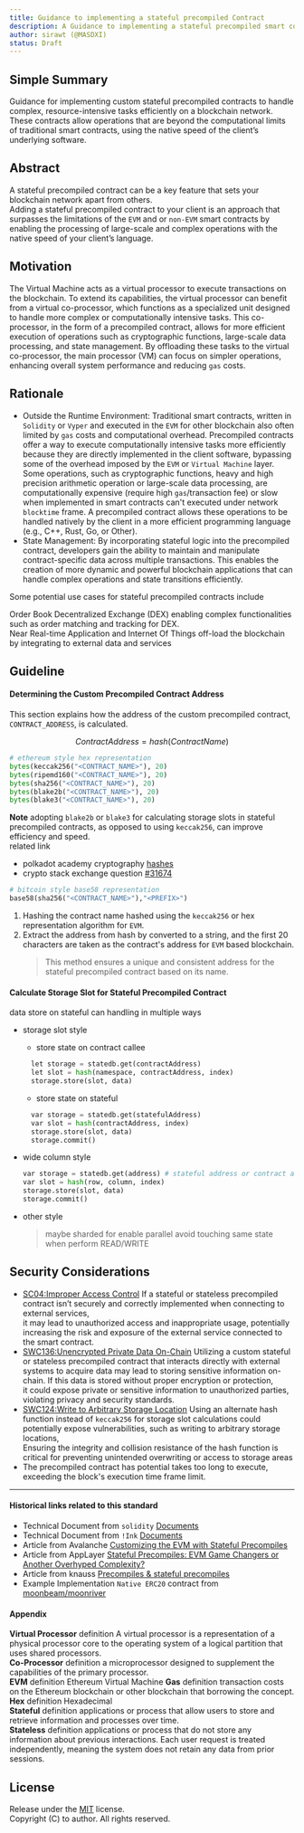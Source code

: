 ```yaml
---
title: Guidance to implementing a stateful precompiled Contract
description: A Guidance to implementing a stateful precompiled smart contract for executing complexity task.
author: sirawt (@MASDXI)
status: Draft
---
```


## Simple Summary

Guidance for implementing custom stateful precompiled contracts to handle complex, resource-intensive tasks efficiently on a blockchain network. These contracts allow operations that are beyond the computational limits of traditional smart contracts, using the native speed of the client’s underlying software.

## Abstract

A stateful precompiled contract can be a key feature that sets your blockchain network apart from others.  
Adding a stateful precompiled contract to your client is an approach that surpasses the limitations of the `EVM` and or `non-EVM` smart contracts by enabling the processing of large-scale and complex operations with the native speed of your client’s language.

## Motivation

The Virtual Machine acts as a virtual processor to execute transactions on the blockchain. To extend its capabilities, the virtual processor can benefit from a virtual co-processor, which functions as a specialized unit designed to handle more complex or computationally intensive tasks. This co-processor, in the form of a precompiled contract, allows for more efficient execution of operations such as cryptographic functions, large-scale data processing, and state management. By offloading these tasks to the virtual co-processor, the main processor (VM) can focus on simpler operations, enhancing overall system performance and reducing `gas` costs.

## Rationale

- Outside the Runtime Environment: Traditional smart contracts, written in `Solidity` or `Vyper` and executed in the `EVM` for other blockchain also often limited by `gas` costs and computational overhead. Precompiled contracts offer a way to execute computationally intensive tasks more efficiently because they are directly implemented in the client software, bypassing some of the overhead imposed by the `EVM` or `Virtual Machine` layer. Some operations, such as cryptographic functions, heavy and high precision arithmetic operation or large-scale data processing, are computationally expensive (require high `gas`/transaction fee) or slow when implemented in smart contracts can't executed under network `blocktime` frame. A precompiled contract allows these operations to be handled natively by the client in a more efficient programming language (e.g., C++, Rust, Go, or Other).
- State Management: By incorporating stateful logic into the precompiled contract, developers gain the ability to maintain and manipulate contract-specific data across multiple transactions. This enables the creation of more dynamic and powerful blockchain applications that can handle complex operations and state transitions efficiently.

Some potential use cases for stateful precompiled contracts include

Order Book Decentralized Exchange (DEX) enabling complex functionalities such as order matching and tracking for DEX.  
Near Real-time Application and Internet Of Things off-load the blockchain by integrating to external data and services

## Guideline

#### Determining the Custom Precompiled Contract Address

This section explains how the address of the custom precompiled contract, `CONTRACT_ADDRESS`, is calculated.

<div align="center">

$ContractAddress = hash(ContractName)$

</div>

```python
# ethereum style hex representation
bytes(keccak256("<CONTRACT_NAME>"), 20)
bytes(ripemd160("<CONTRACT_NAME>"), 20)
bytes(sha256("<CONTRACT_NAME>"), 20)
bytes(blake2b("<CONTRACT_NAME>"), 20)
bytes(blake3("<CONTRACT_NAME>"), 20)
```

**Note** adopting `blake2b` or `blake3` for calculating storage slots in stateful precompiled contracts, as opposed to using `keccak256`, can improve efficiency and speed.  
 related link

- polkadot academy cryptography [hashes](https://polkadot-blockchain-academy.github.io/pba-book/cryptography/hashes/page.html)
- crypto stack exchange question [#31674](https://crypto.stackexchange.com/questions/31674/what-advantages-does-keccak-sha-3-have-over-blake2)

```python
# bitcoin style base58 representation
base58(sha256("<CONTRACT_NAME>"),"<PREFIX>")
```

1. Hashing the contract name hashed using the `keccak256` or hex representation algorithm for `EVM`.
2. Extract the address from hash by converted to a string, and the first 20 characters are taken as the contract's address for `EVM` based blockchain.
   > This method ensures a unique and consistent address for the stateful precompiled contract based on its name.

#### Calculate Storage Slot for Stateful Precompiled Contract

data store on stateful can handling in multiple ways

- storage slot style
  - store state on contract callee
  ```python
    let storage = statedb.get(contractAddress)
    let slot = hash(namespace, contractAddress, index)
    storage.store(slot, data)
  ```
  - store state on stateful
  ```python
    var storage = statedb.get(statefulAddress)
    var slot = hash(contractAddress, index)
    storage.store(slot, data)
    storage.commit()
  ```
- wide column style

  ```python
  var storage = statedb.get(address) # stateful address or contract address
  var slot = hash(row, column, index)
  storage.store(slot, data)
  storage.commit()
  ```

- other style
  > maybe sharded for enable parallel avoid touching same state when perform READ/WRITE

## Security Considerations

- [SC04:Improper Access Control](https://owasp.org/www-project-smart-contract-top-10/2023/en/src/SC04-access-control-vulnerabilities.html) If a stateful or stateless precompiled contract isn’t securely and correctly implemented when connecting to external services,  
  it may lead to unauthorized access and inappropriate usage, potentially increasing the risk and exposure of the external service connected to the smart contract.
- [SWC136:Unencrypted Private Data On-Chain](https://swcregistry.io/docs/SWC-136/) Utilizing a custom stateful or stateless precompiled contract that interacts directly with external systems to acquire data may lead to storing sensitive information on-chain. If this data is stored without proper encryption or protection,  
  it could expose private or sensitive information to unauthorized parties, violating privacy and security standards.
- [SWC124:Write to Arbitrary Storage Location](https://swcregistry.io/docs/SWC-124/) Using an alternate hash function instead of `keccak256` for storage slot calculations could potentially expose vulnerabilities, such as writing to arbitrary storage locations,  
  Ensuring the integrity and collision resistance of the hash function is critical for preventing unintended overwriting or access to storage areas
- The precompiled contract has potential takes too long to execute, exceeding the block's execution time frame limit.

---

#### Historical links related to this standard

- Technical Document from `solidity` [Documents](https://docs.soliditylang.org/en/latest/internals/layout_in_storage.html)
- Technical Document from `!Ink` [Documents](https://use.ink/4.x/datastructures/storage-layout)
- Article from Avalanche [Customizing the EVM with Stateful Precompiles](https://medium.com/avalancheavax/customizing-the-evm-with-stateful-precompiles-f44a34f39efd)
- Article from AppLayer [Stateful Precompiles: EVM Game Changers or Another Overhyped Complexity?](https://medium.com/@AppLayerLabs/stateful-precompiles-evm-game-changers-or-another-overhyped-complexity-b064145b290e)
- Article from knauss [Precompiles & stateful precompiles](https://knauss.dev/posts/sixteenth-post/)
- Example Implementation `Native ERC20` contract from [moonbeam/moonriver](https://docs.moonbeam.network/builders/ethereum/precompiles/ux/erc20/)

#### Appendix

**Virtual Processor** definition A virtual processor is a representation of a physical processor core to the operating system of a logical partition that uses shared processors.  
**Co-Processor** definition a microprocessor designed to supplement the capabilities of the primary processor.  
**EVM** definition Ethereum Virtual Machine
**Gas** definition transaction costs on the Ethereum blockchain or other blockchain that borrowing the concept.  
**Hex** definition Hexadecimal  
**Stateful** definition applications or process that allow users to store and retrieve information and processes over time.  
**Stateless** definition applications or process that do not store any information about previous interactions. Each user request is treated independently, meaning the system does not retain any data from prior sessions.

## License

Release under the [MIT](../LICENSE-MIT) license.  
Copyright (C) to author. All rights reserved.
